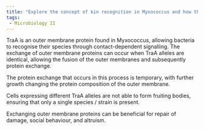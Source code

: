 ```yaml
---
title: "Explore the concept of kin recognition in Myxococcus and how the expression of TraA alleles influences outer membrane protein exchange and the formation of fruiting bodies. "
tags:
 - Microbiology II
---
```

TraA is an outer membrane protein found in Myxococcus, allowing bacteria to recognise their species through contact-dependent signalling. The exchange of outer membrane proteins can occur when TraA alleles are identical, allowing the fusion of the outer membranes and subsequently protein exchange.  

The protein exchange that occurs in this process is temporary, with further growth changing the protein composition of the outer membrane.  

Cells expressing different TraA alleles are not able to form fruiting bodies, ensuring that only a single species / strain is present.  

Exchanging outer membrane proteins can be beneficial for repair of damage, social behaviour, and altruism.  
